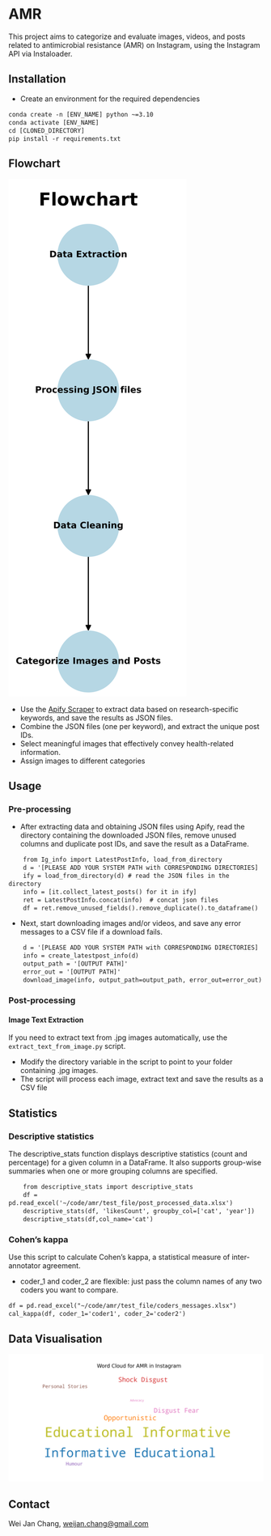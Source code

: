 # AMR

This project aims to categorize and evaluate images, videos, and posts related to antimicrobial resistance (AMR) on
Instagram, using the Instagram API via Instaloader.

## Installation

- Create an environment for the required dependencies

```
conda create -n [ENV_NAME] python ~=3.10
conda activate [ENV_NAME]
cd [CLONED_DIRECTORY]
pip install -r requirements.txt  
```

## Flowchart

![Example 2](figure/flowchart.png)

- Use the [Apify Scraper](https://console.apify.com/actors/shu8hvrXbJbY3Eb9W/input) to extract data based on
  research-specific keywords, and save the results as JSON files.
- Combine the JSON files (one per keyword), and extract the unique post IDs.
- Select meaningful images that effectively convey health-related information.
- Assign images to different categories

## Usage

### Pre-processing

- After extracting data and obtaining JSON files using Apify, read the directory containing the downloaded JSON files,
  remove unused columns and duplicate post IDs, and save the result as a DataFrame.

```
    from Ig_info import LatestPostInfo, load_from_directory
    d = '[PLEASE ADD YOUR SYSTEM PATH with CORRESPONDING DIRECTORIES]
    ify = load_from_directory(d) # read the JSON files in the directory
    info = [it.collect_latest_posts() for it in ify]
    ret = LatestPostInfo.concat(info)  # concat json files
    df = ret.remove_unused_fields().remove_duplicate().to_dataframe()
```

- Next, start downloading images and/or videos, and save any error messages to a CSV file if a download fails.

```
    d = '[PLEASE ADD YOUR SYSTEM PATH with CORRESPONDING DIRECTORIES]
    info = create_latestpost_info(d)
    output_path = '[OUTPUT PATH]'
    error_out = '[OUTPUT PATH]'
    download_image(info, output_path=output_path, error_out=error_out)
```

### Post-processing

#### Image Text Extraction

If you need to extract text from .jpg images automatically, use the `extract_text_from_image.py` script.

- Modify the directory variable in the script to point to your folder containing .jpg images.
- The script will process each image, extract text and save the results as a CSV file

## Statistics

### Descriptive statistics

The descriptive_stats function displays descriptive statistics (count and percentage) for a given column in a DataFrame.
It also supports group-wise summaries when one or more grouping columns are specified.

```
    from descriptive_stats import descriptive_stats
    df = pd.read_excel('~/code/amr/test_file/post_processed_data.xlsx')
    descriptive_stats(df, 'likesCount', groupby_col=['cat', 'year'])
    descriptive_stats(df,col_name='cat')
```

### Cohen’s kappa

Use this script to calculate Cohen’s kappa, a statistical measure of inter-annotator agreement.
- coder_1 and coder_2 are flexible: just pass the column names of any two coders you want to compare.
```    
df = pd.read_excel("~/code/amr/test_file/coders_messages.xlsx")
cal_kappa(df, coder_1='coder1', coder_2='coder2')
```

## Data Visualisation

![Example 1](figure/wordcloud.png)

## Contact

Wei Jan Chang, weijan.chang@gmail.com
